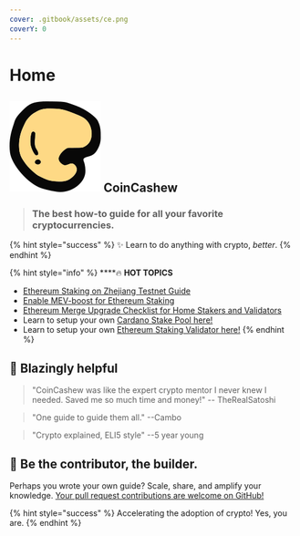 ```yaml
---
cover: .gitbook/assets/ce.png
coverY: 0
---
```


# Home

## &#x20;<img src=".gitbook/assets/160.png" alt="" data-size="line"> CoinCashew

> ### The best how-to guide for all your favorite cryptocurrencies.

{% hint style="success" %}
:sparkles: Learn to do anything with crypto, _better_.
{% endhint %}

{% hint style="info" %}
****:fire: **HOT TOPICS**&#x20;

* [Ethereum Staking on Zhejiang Testnet Guide](coins/overview-eth/guide-or-ethereum-staking-on-zhejiang-testnet.md)
* [Enable MEV-boost for Ethereum Staking](coins/overview-eth/mev-boost/)
* [Ethereum Merge Upgrade Checklist for Home Stakers and Validators](coins/overview-eth/ethereum-merge-upgrade-checklist-for-home-stakers-and-validators.md)
* Learn to setup your own [Cardano Stake Pool here!](coins/overview-ada/guide-how-to-build-a-haskell-stakepool-node/)
* Learn to setup your own [Ethereum Staking Validator here!](coins/overview-eth/guide-or-how-to-setup-a-validator-on-eth2-mainnet/)
{% endhint %}

## :robot: Blazingly helpful

> "CoinCashew was like the expert crypto mentor I never knew I needed. Saved me so much time and money!" -- TheRealSatoshi

> "One guide to guide them all." --Cambo

> "Crypto explained, ELI5 style" --5 year young

## :dart: Be the contributor, the builder.

Perhaps you wrote your own guide? Scale, share, and amplify your knowledge. [Your pull request contributions are welcome on GitHub!](contact-us/contributing/)

{% hint style="success" %}
Accelerating the adoption of crypto! Yes, you are.&#x20;
{% endhint %}
